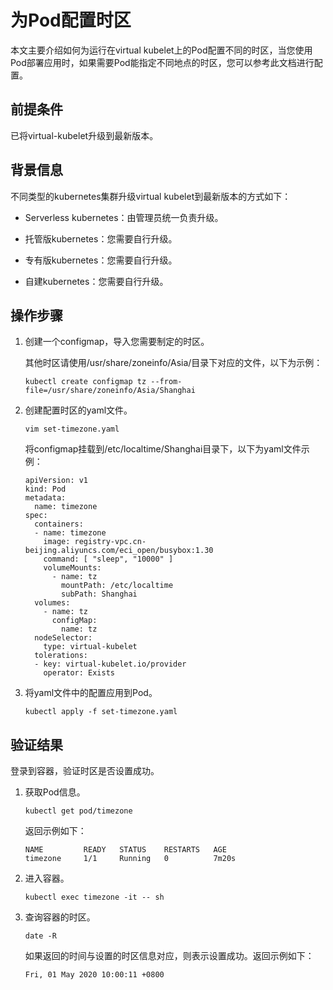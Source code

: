 为Pod配置时区 
=============================

本文主要介绍如何为运行在virtual kubelet上的Pod配置不同的时区，当您使用Pod部署应用时，如果需要Pod能指定不同地点的时区，您可以参考此文档进行配置。 

前提条件 
-------------------------

已将virtual-kubelet升级到最新版本。

背景信息 
-------------------------

不同类型的kubernetes集群升级virtual kubelet到最新版本的方式如下：

* Serverless kubernetes：由管理员统一负责升级。

  

* 托管版kubernetes：您需要自行升级。

  

* 专有版kubernetes：您需要自行升级。

  

* 自建kubernetes：您需要自行升级。

  




操作步骤 
-------------------------

1. 创建一个configmap，导入您需要制定的时区。

   其他时区请使用/usr/share/zoneinfo/Asia/目录下对应的文件，以下为示例：

       kubectl create configmap tz --from-file=/usr/share/zoneinfo/Asia/Shanghai

   

2. 创建配置时区的yaml文件。

       vim set-timezone.yaml

   

   将configmap挂载到/etc/localtime/Shanghai目录下，以下为yaml文件示例：

       apiVersion: v1
       kind: Pod
       metadata:
         name: timezone
       spec:
         containers:
         - name: timezone
           image: registry-vpc.cn-beijing.aliyuncs.com/eci_open/busybox:1.30
           command: [ "sleep", "10000" ]
           volumeMounts:
             - name: tz
               mountPath: /etc/localtime
               subPath: Shanghai
         volumes:
           - name: tz
             configMap:
               name: tz
         nodeSelector:
           type: virtual-kubelet
         tolerations:
         - key: virtual-kubelet.io/provider
           operator: Exists

   

3. 将yaml文件中的配置应用到Pod。

       kubectl apply -f set-timezone.yaml

   




验证结果 
-------------------------

登录到容器，验证时区是否设置成功。

1. 获取Pod信息。

       kubectl get pod/timezone

   

   返回示例如下：

       NAME         READY   STATUS    RESTARTS   AGE
       timezone     1/1     Running   0          7m20s

   

2. 进入容器。

       kubectl exec timezone -it -- sh

   

3. 查询容器的时区。

       date -R

   

   如果返回的时间与设置的时区信息对应，则表示设置成功。返回示例如下：

       Fri, 01 May 2020 10:00:11 +0800

   



